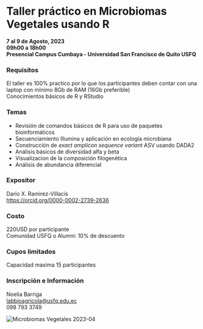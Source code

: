 # Taller práctico en Microbiomas Vegetales usando R

**7 al 9 de Agosto, 2023**  
**09h00 a 18h00**  
**Presencial Campus Cumbaya - Universidad San Francisco de Quito USFQ**

### Requisitos
El taller es 100% practico por lo que los participantes deben contar con una laptop con mínimo 8Gb de RAM (16Gb preferible)  
Conocimientos básicos de R y RStudio

### Temas
* Revisión de comandos básicos de R para uso de paquetes bioinformáticos
* Secuenciamiento Illumina y aplicación en ecología microbiana
* Construcción de _exact amplicon sequence variant_ ASV usando DADA2
* Análisis básicos de diversidad alfa y beta 
* Visualizacion de la composición filogenética
* Análisis de abundancia diferencial

### Expositor
Dario X. Ramirez-Villacis  
https://orcid.org/0000-0002-2739-2636

### Costo
220USD por participante  
Comunidad USFQ o Alumni: 10% de descuento 

### Cupos limitados
Capacidad maxima 15 participantes

### Inscripción e Información 
Noelia Barriga  
[labbioagricola@usfq.edu.ec](mailto:labbioagricola@usfq.edu.ec)  
098 793 3749

![Microbiomas Vegetales 2023-04](https://user-images.githubusercontent.com/65320918/223777780-a1c4272c-331a-4471-a89a-f3e4149a1772.jpg)

